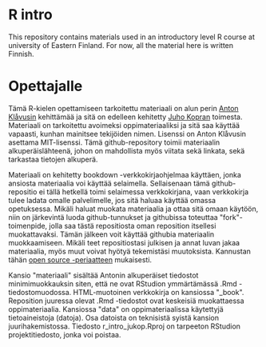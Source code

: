 # R intro

This repository contains materials used in an introductory level R course at university of Eastern Finland. For now, all the material here is written Finnish.

# Opettajalle

Tämä R-kielen opettamiseen tarkoitettu materiaali on alun perin <a href="https://github.com/antonvsdata">Anton Klåvusin</a> kehittämää ja sitä on edelleen kehitetty <a href="http://www.juhokopra.fi">Juho Kopran</a> toimesta. Materiaali on tarkoitettu avoimeksi oppimateriaaliksi ja sitä saa käyttää vapaasti, kunhan mainitsee tekijöiden nimen. Lisenssi on Anton Klåvusin asettama MIT-lisenssi. Tämä github-repository toimii materiaalin alkuperäislähteenä, johon on mahdollista myös viitata sekä linkata, sekä tarkastaa tietojen alkuperä.

Materiaali on kehitetty bookdown -verkkokirjaohjelmaa käyttäen, jonka ansiosta materiaalia voi käyttää selaimella. Sellaisenaan tämä github-repositio ei tällä hetkellä toimi selaimessa verkkokirjana, vaan verkkokirja tulee ladata omalle palvelimelle, jos sitä haluaa käyttää omassa opetuksessa. Mikäli haluat muokata materiaalia ja ottaa sitä omaan käytöön, niin on järkevintä luoda github-tunnukset ja githubissa toteuttaa "fork"-toimenpide, jolla saa tästä repositiosta oman reposition itsellesi muokattavaksi. Tämän jälkeen voit käyttää githubia materiaalin muokkaamiseen. Mikäli teet repositiostasi julkisen ja annat luvan jakaa materiaalia, myös muut voivat hyötyä tekemistäsi muutoksista. Kannustan tähän <a href="https://opensource.com/open-source-way">open source -periaatteen</a> mukaisesti.

Kansio "materiaali" sisältää Antonin alkuperäiset tiedostot minimimuokkauksin siten, että ne ovat RStudion ymmärtämässä .Rmd -tiedostomuodossa. HTML-muotoinen verkkokirja on kansiossa "_book". Reposition juuressa olevat .Rmd -tiedostot ovat keskeisiä muokattaessa oppimateriaalia. Kansiossa "data" on oppimateriaalissa käytettyjä tietoaineistoja (datoja). Osa datoista on teknisistä syistä kansion juurihakemistossa. Tiedosto r_intro_jukop.Rproj on tarpeeton RStudion projektitiedosto, jonka voi poistaa.

